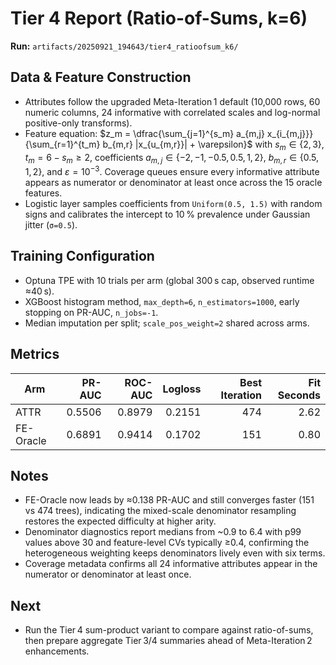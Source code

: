 # Tier 4 Report (Ratio-of-Sums, k=6)

**Run:** `artifacts/20250921_194643/tier4_ratioofsum_k6/`

## Data & Feature Construction
- Attributes follow the upgraded Meta-Iteration 1 default (10,000 rows, 60 numeric columns, 24 informative with correlated scales and log-normal positive-only transforms).
- Feature equation: $z_m = \dfrac{\sum_{j=1}^{s_m} a_{m,j} x_{i_{m,j}}}{\sum_{r=1}^{t_m} b_{m,r} |x_{u_{m,r}}| + \varepsilon}$ with $s_m \in \{2,3\}$, $t_m = 6 - s_m \geq 2$, coefficients $a_{m,j} \in \{-2, -1, -0.5, 0.5, 1, 2\}$, $b_{m,r} \in \{0.5, 1, 2\}$, and $\varepsilon = 10^{-3}$. Coverage queues ensure every informative attribute appears as numerator or denominator at least once across the 15 oracle features.
- Logistic layer samples coefficients from `Uniform(0.5, 1.5)` with random signs and calibrates the intercept to 10 % prevalence under Gaussian jitter (`σ=0.5`).

## Training Configuration
- Optuna TPE with 10 trials per arm (global 300 s cap, observed runtime ≈40 s).
- XGBoost histogram method, `max_depth=6`, `n_estimators=1000`, early stopping on PR-AUC, `n_jobs=-1`.
- Median imputation per split; `scale_pos_weight=2` shared across arms.

## Metrics

| Arm        | PR-AUC | ROC-AUC | Logloss | Best Iteration | Fit Seconds |
|------------|-------:|--------:|--------:|---------------:|------------:|
| ATTR       | 0.5506 | 0.8979  | 0.2151  | 474            | 2.62        |
| FE-Oracle  | 0.6891 | 0.9414  | 0.1702  | 151            | 0.80        |

## Notes
- FE-Oracle now leads by ≈0.138 PR-AUC and still converges faster (151 vs 474 trees), indicating the mixed-scale denominator resampling restores the expected difficulty at higher arity.
- Denominator diagnostics report medians from ~0.9 to 6.4 with p99 values above 30 and feature-level CVs typically ≥0.4, confirming the heterogeneous weighting keeps denominators lively even with six terms.
- Coverage metadata confirms all 24 informative attributes appear in the numerator or denominator at least once.

## Next
- Run the Tier 4 sum-product variant to compare against ratio-of-sums, then prepare aggregate Tier 3/4 summaries ahead of Meta-Iteration 2 enhancements.
